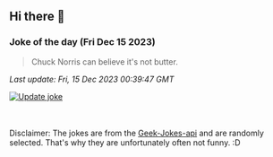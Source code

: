 ## Hi there 👋

### Joke of the day (Fri Dec 15 2023)
<!-- joke -->
>Chuck Norris can believe it's not butter.
<!-- /joke -->

*Last update: Fri, 15 Dec 2023 00:39:47 GMT*

[![Update joke](https://github.com/nclskfm/nclskfm/actions/workflows/joke.yml/badge.svg)](https://github.com/nclskfm/nclskfm/actions/workflows/joke.yml)

<br><br>
Disclaimer: The jokes are from the [Geek-Jokes-api](https://github.com/sameerkumar18/geek-joke-api) and are randomly selected. That's why they are unfortunately often not funny. :D
